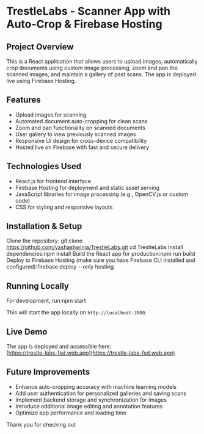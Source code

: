 # TrestleLabs - Scanner App with Auto-Crop & Firebase Hosting

## Project Overview
This is a React application that allows users to upload images, automatically crop documents using custom image processing, zoom and pan the scanned images, and maintain a gallery of past scans. The app is deployed live using Firebase Hosting.

## Features
- Upload images for scanning
- Automated document auto-cropping for clean scans
- Zoom and pan functionality on scanned documents
- User gallery to view previously scanned images
- Responsive UI design for cross-device compatibility
- Hosted live on Firebase with fast and secure delivery

## Technologies Used
- React.js for frontend interface
- Firebase Hosting for deployment and static asset serving
- JavaScript libraries for image processing (e.g., OpenCV.js or custom code)
- CSS for styling and responsive layouts

## Installation & Setup

Clone the repository:
git clone https://github.com/yashashwinia/TrestleLabs.git
cd TrestleLabs
Install dependencies:npm install
Build the React app for production:npm run build
Deploy to Firebase Hosting (make sure you have Firebase CLI installed and configured):firebase deploy --only hosting
## Running Locally
For development, run:npm start

This will start the app locally on `http://localhost:3000`.

## Live Demo

The app is deployed and accessible here:  
[https://trestle-labs-fsd.web.app](https://trestle-labs-fsd.web.app)

## Future Improvements

- Enhance auto-cropping accuracy with machine learning models  
- Add user authentication for personalized galleries and saving scans  
- Implement backend storage and synchronization for images  
- Introduce additional image editing and annotation features  
- Optimize app performance and loading time


Thank you for checking out 




